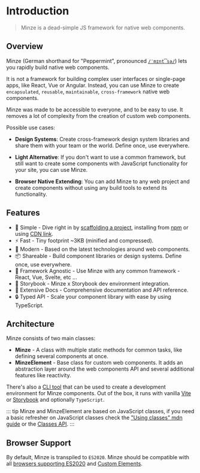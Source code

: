 # Introduction

> Minze is a dead-simple JS framework for native web components.

## Overview

Minze (German shorthand for "Peppermint", pronounced [`/ˈmɪnt͡sə/`](https://upload.wikimedia.org/wikipedia/commons/c/c2/De-Minze.ogg)) lets you rapidly build native web components.

It is not a framework for building complex user interfaces or single-page apps, like React, Vue or Angular. Instead, you can use Minze to create `encapsulated`, `reusable`, `maintainable`, `cross-framework` native web components.

Minze was made to be accessible to everyone, and to be easy to use. It removes a lot of complexity from the creation of custom web components.

Possible use cases:

- **Design Systems**: Create cross-framework design system libraries and share them with your team or the world. Define once, use everywhere.

- **Light Alternative**: If you don't want to use a common framework, but still want to create some components with JavaScript functionality for your site, you can use Minze.

- **Browser Native Extending**: You can add Minze to any web project and create components without using any build tools to extend its functionality.

## Features

- 👶 Simple - Dive right in by [scaffolding a project](/guide/installation#cli), installing from [npm](/guide/installation#npm) or using [CDN link](/guide/installation#cdn).
- ⚡ Fast - Tiny footprint ~3KB (minified and compressed).
- 🚀 Modern - Based on the latest technologies around web components.
- 📦 Shareable - Build component libraries or design systems. Define once, use everywhere.
- 🎲 Framework Agnostic - Use Minze with any common framework - React, Vue, Svelte, etc ...
- 📕 Storybook - Minze x Storybook dev environment integration.
- 📖 Extensive Docs - Comprehensive documentation and API reference.
- 🔒 Typed API - Scale your component library with ease by using TypeScript.

## Architecture

Minze consists of two main classes:

- **Minze** - A class with multiple static methods for common tasks, like defining several components at once.
- **MinzeElement** - Base class for custom web components. It adds an abstraction layer around the web components API and several additional features like reactivity.

There's also a [CLI tool](/guide/installation#cli) that can be used to create a development environment for Minze components. Out of the box, it runs with vanilla [Vite](https://vitejs.dev/) or [Storybook](https://storybook.js.org) and optionally `TypeScript`.

::: tip
Minze and MinzeElement are based on JavaScript classes, if you need a basic refresher on JavaScript classes check the ["Using classes" mdn guide](https://developer.mozilla.org/docs/Web/JavaScript/Guide/Using_classes) or the [Classes API](https://developer.mozilla.org/docs/Web/JavaScript/Reference/Classes).
:::

## Browser Support

By default, Minze is transpiled to `ES2020`. Minze should be compatible with all [browsers supporting ES2020](https://caniuse.com/?search=es2020) and [Custom Elements](https://caniuse.com/?search=Custom%20Elements).
